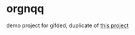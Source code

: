 # orgnqq
demo project for gifded, duplicate of [this project](https://github.com/snotbubble/orgnqq)
